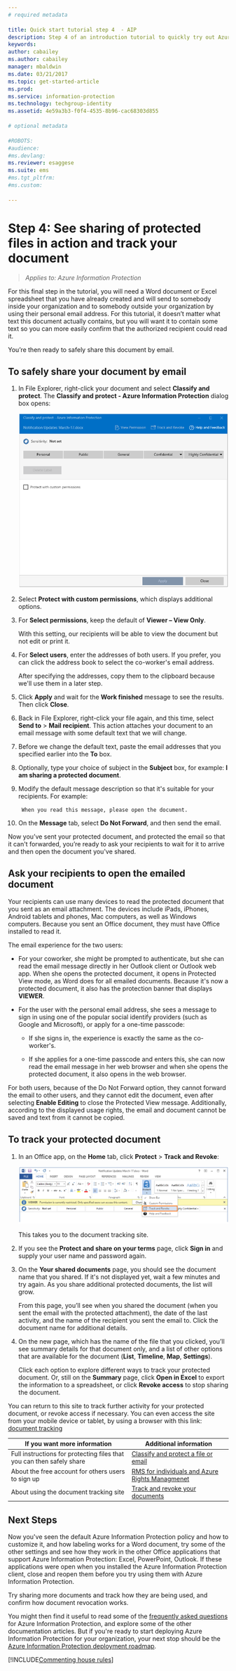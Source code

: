 ```yaml
---
# required metadata

title: Quick start tutorial step 4  - AIP
description: Step 4 of an introduction tutorial to quickly try out Azure Information Protection - Share protected and track.
keywords:
author: cabailey
ms.author: cabailey
manager: mbaldwin
ms.date: 03/21/2017
ms.topic: get-started-article
ms.prod:
ms.service: information-protection
ms.technology: techgroup-identity
ms.assetid: 4e59a3b3-f0f4-4535-8b96-cac68303d855

# optional metadata

#ROBOTS:
#audience:
#ms.devlang:
ms.reviewer: esaggese
ms.suite: ems
#ms.tgt_pltfrm:
#ms.custom:

---
```



# Step 4: See sharing of protected files in action and track your document 

>*Applies to: Azure Information Protection*

For this final step in the tutorial, you will need a Word document or Excel spreadsheet that you have already created and will send to somebody inside your organization and to somebody outside your organization by using their personal email address. For this tutorial, it doesn’t matter what text this document actually contains, but you will want it to contain some text so you can more easily confirm that the authorized recipient could read it.

You’re then ready to safely share this document by email. 

## To safely share your document by email

1. In File Explorer, right-click your document and select **Classify and protect**. The **Classify and protect - Azure Information Protection** dialog box opens:

    ![Azure Information Protection quick start tutorial step 5 - right-click classify and protect](../media/classify-protect-dialog.png)

2. Select **Protect with custom permissions**, which displays additional options.

3. For **Select permissions**, keep the default of **Viewer – View Only**.
    
    With this setting, our recipients will be able to view the document but not edit or print it.

4. For **Select users**, enter the addresses of both users. If you prefer, you can click the address book to select the co-worker's email address.
    
    After specifying the addresses, copy them to the clipboard because we'll use them in a later step.

5. Click **Apply** and wait for the **Work finished** message to see the results. Then click **Close**.

4. Back in File Explorer, right-click your file again, and this time, select **Send to** > **Mail recipient**. This action attaches your document to an email message with some default text that we will change.

5. Before we change the default text, paste the email addresses that you specified earlier into the **To** box. 

6. Optionally, type your choice of subject in the **Subject** box, for example: **I am sharing a protected document**. 

7. Modify the default message description so that it's suitable for your recipients. For example:
    
		When you read this message, please open the document.

8. On the **Message** tab, select **Do Not Forward**, and then send the email.

Now you’ve sent your protected document, and protected the email so that it can't forwarded, you’re ready to ask your recipients to wait for it to arrive and then open the document you've shared. 


## Ask your recipients to open the emailed document

Your recipients can use many devices to read the protected document that you sent as an email attachment. The devices include iPads, iPhones, Android tablets and phones, Mac computers, as well as Windows computers. Because you sent an Office document, they must have Office installed to read it.

The email experience for the two users:

- For your coworker, she might be prompted to authenticate, but she can read the email message directly in her Outlook client or Outlook web app. When she opens the protected document, it opens in Protected View mode, as Word does for all emailed documents. Because it's now a protected document, it also has the protection banner that displays **VIEWER**.

- For the user with the personal email address, she sees a message to sign in using one of the popular social identify providers (such as Google and Microsoft), or apply for a one-time passcode:
    
    - If she signs in, the experience is exactly the same as the co-worker's.
    
    - If she applies for a one-time passcode and enters this, she can now read the email message in her web browser and when she opens the protected document, it also opens in the web browser.

For both users, because of the Do Not Forward option, they cannot forward the email to other users, and they cannot edit the document, even after selecting **Enable Editing** to close the Protected View message. Additionally, according to the displayed usage rights, the email and document cannot be saved and text from it cannot be copied.

## To track your protected document

1.  In an Office app, on the **Home** tab, click **Protect** > **Track and Revoke**:

    ![Track usage option](../media/track-usage-calloutv2.png)

    This takes you to the document tracking site.

2.  If you see the **Protect and share on your terms** page, click **Sign in** and supply your user name and password again.

3.  On the **Your shared documents** page, you should see the document name that you shared. If it's not displayed yet, wait a few minutes and try again. As you share additional protected documents, the list will grow.

    From this page, you’ll see when you shared the document (when you sent the email with the protected attachment), the date of the last activity, and the name of the recipient you sent the email to. Click the document name for additional details.

4.  On the new page, which has the name of the file that you clicked, you’ll see summary details for that document only, and a list of other options that are available for the document (**List**, **Timeline**, **Map**, **Settings**).

    Click each option to explore different ways to track your protected document. Or, still on the **Summary** page, click **Open in Excel** to export the information to a spreadsheet, or click **Revoke access** to stop sharing the document.

You can return to this site to track further activity for your protected document, or revoke access if necessary. You can even access the site from your mobile device or tablet, by using a browser with this link: [document tracking](http://go.microsoft.com/fwlink/?LinkId=529562)



|If you want more information|Additional information|
|--------------------------------|--------------------------|
|Full instructions for protecting files that you can then safely share|[Classify and protect a file or email](../rms-client/client-classify-protect.md)|
|About the free account for others users to sign up|[RMS for individuals and Azure Rights Managmenet](../understand-explore/rms-for-individuals.md)|
|About using the document tracking site|[Track and revoke your documents](../rms-client/client-track-revoke.md)


## Next Steps

Now you've seen the default Azure Information Protection policy and how to customize it, and how labeling works for a Word document, try some of the other settings and see how they work in the other Office applications that support Azure Information Protection: Excel, PowerPoint, Outlook. If these applications were open when you installed the Azure Information Protection client, close and reopen them before you try using them with Azure Information Protection.

Try sharing more documents and track how they are being used, and confirm how document revocation works.

You might then find it useful to read some of the [frequently asked questions](faqs.md) for Azure Information Protection, and explore some of the other documentation articles. But if you're ready to start deploying Azure Information Protection for your organization, your next stop should be the [Azure Information Protection deployment roadmap](../plan-design/deployment-roadmap.md). 

[!INCLUDE[Commenting house rules](../includes/houserules.md)]